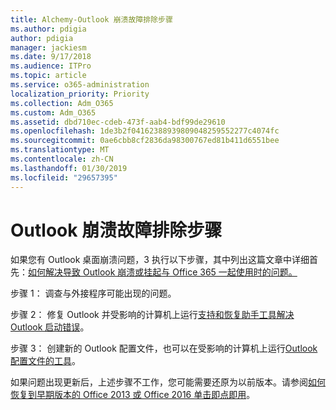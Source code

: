 ```yaml
---
title: Alchemy-Outlook 崩溃故障排除步骤
ms.author: pdigia
author: pdigia
manager: jackiesm
ms.date: 9/17/2018
ms.audience: ITPro
ms.topic: article
ms.service: o365-administration
localization_priority: Priority
ms.collection: Adm_O365
ms.custom: Adm_O365
ms.assetid: dbd710ec-cdeb-473f-aab4-bdf99de29610
ms.openlocfilehash: 1de3b2f04162388939809048259552277c4074fc
ms.sourcegitcommit: 0ae6cbb8cf2836da98300767ed81b411d6551bee
ms.translationtype: MT
ms.contentlocale: zh-CN
ms.lasthandoff: 01/30/2019
ms.locfileid: "29657395"
---
```

# <a name="outlook-crash-troubleshooting-steps"></a>Outlook 崩溃故障排除步骤

如果您有 Outlook 桌面崩溃问题，3 执行以下步骤，其中列出这篇文章中详细首先：[如何解决导致 Outlook 崩溃或挂起与 Office 365 一起使用时的问题。](https://support.microsoft.com/help/2413813/how-to-troubleshoot-issues-that-cause-outlook-to-crash-or-hang-when-us)
  
步骤 1： 调查与外接程序可能出现的问题。
  
步骤 2： 修复 Outlook 并受影响的计算机上运行[支持和恢复助手工具解决 Outlook 启动错误](https://aka.ms/SaRA-OutlookWontStart)。 
  
步骤 3： 创建新的 Outlook 配置文件，也可以在受影响的计算机上运行[Outlook 配置文件的工具](https://aka.ms/SaRA-OutlookSetupProfile)。 
  
如果问题出现更新后，上述步骤不工作，您可能需要还原为以前版本。请参阅[如何恢复到早期版本的 Office 2013 或 Office 2016 单击即点即用](https://support.microsoft.com/help/2770432)。
  


